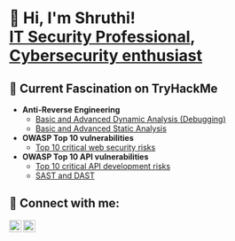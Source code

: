 <h1>👋 Hi, I'm Shruthi! <br/><a href="https://www.linkedin.com/in/shruthi-udhayakumar/">IT Security Professional</a>, <a href="https://tryhackme.com/p/Shruthy">Cybersecurity enthusiast</a></h1>

<!---
<h2>👨‍💻 Projects </h2>

- <b>Data Structures and Algorithms Practice (AlgoExpert)</b>
  - [Praciting DS & Algos in Python](https://github.com/joshmadakor1/Algorithms-Practice)
- <b>Full Stack Web App (React, NodeJS, Azure, and Machine Learning Components)</b>
  - [Image Analysis Middleware](https://github.com/joshmadakor1/4chan-Image-Analysis-Middleware-C964) <b><i>(Potentially NSFW)</b></i>
- <b>PowerShell</b>
  - [Windows EventLog: Failed RDP Logins Source IP to full GeoData Conversion](https://github.com/joshmadakor1/Sentinel-Lab)
  - [JWipe (Disk Wiping Utility)](https://github.com/joshmadakor1/Jwipe.PowerShell)
  - [Active Directory Bulk User Creation](https://github.com/joshmadakor1/AD_PS)
  - [FIM (File Integrity Monitor)](https://github.com/joshmadakor1/PowerShell-Integrity-FIM)
- <b>C# (.NET Desktop Applications)</b>
  - [Ransomware Proof of Concept (Encrypter)](https://github.com/joshmadakor1/EncrypterPOC)
  - [Ransomware Proof of Concept (Decrypter)](https://github.com/joshmadakor1/DecrypterPOC)
  - [Keylogger with Email Capability](https://github.com/joshmadakor1/Key-Logger-With-Email)
- <b>Python</b>
  - [Package Delivery Application (Datastructures and Algorithms Demo)](https://github.com/joshmadakor1/Package-Delivery-Pathfinding-Algorithm)
--->

<h2> 🌱 Current Fascination on TryHackMe </h2>

- <b>Anti-Reverse Engineering</b>
  - [Basic and Advanced Dynamic Analysis (Debugging)](https://tryhackme.com/Shruthy/badges/malware-analysis)
  - [Basic and Advanced Static Analysis](https://tryhackme.com/room/advancedstaticanalysis)
- <b>OWASP Top 10 vulnerabilities</b>
  - [Top 10 critical web security risks](https://tryhackme.com/Shruthy/badges/owasp-10)
- <b>OWASP Top 10 API vulnerabilities</b>
  - [Top 10 critical API development risks](https://tryhackme.com/Shruthy/badges/software-security)
  - [SAST and DAST](https://tryhackme.com/room/sast)
    

<h2> 🤳 Connect with me:</h2>

[<img align="left" alt="Shruthi | Facebook" width="22px" src="https://cdn.jsdelivr.net/npm/simple-icons@3.13.0/icons/facebook.svg" />][facebook]
[<img align="left" alt="Shruthi | LinkedIn" width="22px" src="https://cdn.jsdelivr.net/npm/simple-icons@v3/icons/linkedin.svg" />][linkedin]


[linkedin]: https://www.linkedin.com/in/shruthi-udhayakumar/
[facebook]: https://www.facebook.com/profile.php?id=100055138702996



<!---
ShruthiUD/ShruthiUD is a ✨ special ✨ repository because its `README.md` (this file) appears on your GitHub profile.
You can click the Preview link to take a look at your changes.

- 👀 I’m interested in Cybersecurity! Some domains in that would be Digital Forensics, Red teaming and goes on. . 
- 🌱 I’m currently learning Python, Reverse Engineering, Hadoop, . . .
- 💞️ I’m looking to collaborate on any new technology!
- 📫 How to reach me shruthiud@uvic.ca
--->
